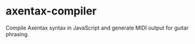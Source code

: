 # axentax-compiler
Compile Axentax syntax in JavaScript and generate MIDI output for guitar phrasing.
